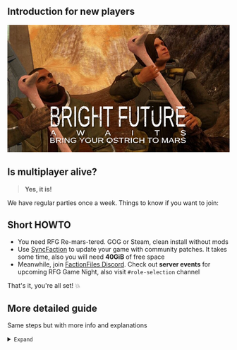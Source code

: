 ## Introduction for new players

![bright future awaits](_assets/bright_future.png)

## Is multiplayer alive?

> **Yes, it is!**

We have regular parties once a week. Things to know if you want to join:

## Short HOWTO

* You need RFG Re-mars-tered. GOG or Steam, clean install without mods
* Use [SyncFaction](https://github.com/rfg-modding/SyncFaction/releases) to update your game with community patches. It takes some time, also you will need **40GiB** of free space
* Meanwhile, join [FactionFiles Discord](https://discord.gg/factionfiles). Check out **server events** for upcoming RFG Game Night, also visit `#role-selection` channel

That's it, you're all set! 💥

## More detailed guide

Same steps but with more info and explanations

<details>
<summary><code>Expand</code></summary>

### Community Patch

You'll need to install community-made patches to play. Download size is several gigabytes so please take some time to prepare.

> You will need at least **40GiB** of free storage space

Use [SyncFaction app](https://github.com/rfg-modding/SyncFaction/releases). It is made to keep players updated and simplify process as much as possible. Download and place .exe in game folder. Run it and let it do the thing.

Why do we need patches and a launcher app?

* [Terraform Patch](https://github.com/CamoRF/Red-Faction-Guerrilla-Terraform-Patch) adds new maps, weapons, rebalance, fixes game crashes and bugs (you can find kilometer-long changelog in description). It also serves as a base for future modding by restructuring some resources
* [Reconstructor](https://github.com/rfg-modding/Reconstructor) is a script loader and a game engine patcher. It fixes some crashes, bugs like hardcoded memory limits, and enables scripting in mods
* RFG is not modding-friendly game. Players will crash if their game files are not the same, that's why we need something to keep everyone updated
* There is no simple way to auto-download new maps as in other games. Currently they are part of the patch and we release updates to add more
* Multiplayer is currently broken in GOG version of the game, we fixed that
* Want to use mods AND play multiplayer? Roll back to unpatched version of the game? SyncFaction lets you switch between versions in 1 click, see [Usage](usage.md)


### FactionFiles Discord

Join [Red Faction Community Discord (FactionFiles)](https://discord.gg/factionfiles)

* In `#role-selection` channel select role `RF:G Players (PC)`. This way you'll be notified when somebody gathers people for multiplayer!
* See server events (above channel list). Subscribe to `RF: Guerrilla Game Night` - you'll get a notification when it starts

![events](_assets/events.png)

Feel free to ask for advice in `#rfg-matchmaking` and `#redfactionguerrilla` channels. Also you can hang out with us in one of the voice channels during game night!

We used to have 2 weekly events: one in American timezone, another for Europe. If current time isn't good for you, let's schedule a new event!
</details>
